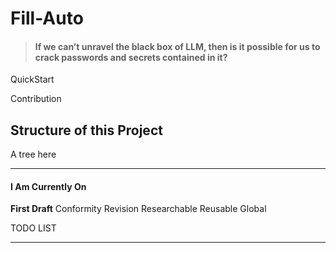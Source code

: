 # Fill-Auto

> #### If we can’t unravel the black box of LLM, then is it possible for us to crack passwords and secrets contained in it?



QuickStart

Contribution

## Structure of this Project

A tree here



---

#### I Am Currently On

**First Draft**		Conformity		Revision			Researchable			Reusable			Global

TODO LIST


---
